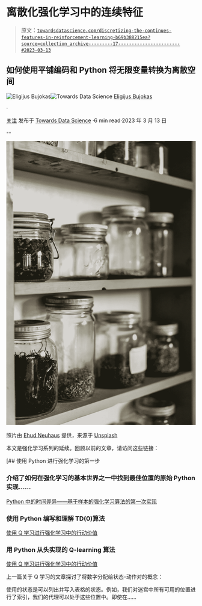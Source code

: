 # 离散化强化学习中的连续特征

> 原文：[`towardsdatascience.com/discretizing-the-continues-features-in-reinforcement-learning-b69b388215ea?source=collection_archive---------17-----------------------#2023-03-13`](https://towardsdatascience.com/discretizing-the-continues-features-in-reinforcement-learning-b69b388215ea?source=collection_archive---------17-----------------------#2023-03-13)

## 如何使用平铺编码和 Python 将无限变量转换为离散空间

[](https://eligijus-bujokas.medium.com/?source=post_page-----b69b388215ea--------------------------------)![Eligijus Bujokas](https://eligijus-bujokas.medium.com/?source=post_page-----b69b388215ea--------------------------------)[](https://towardsdatascience.com/?source=post_page-----b69b388215ea--------------------------------)![Towards Data Science](https://towardsdatascience.com/?source=post_page-----b69b388215ea--------------------------------) [Eligijus Bujokas](https://eligijus-bujokas.medium.com/?source=post_page-----b69b388215ea--------------------------------)

·

[关注](https://medium.com/m/signin?actionUrl=https%3A%2F%2Fmedium.com%2F_%2Fsubscribe%2Fuser%2Fd61597e07b4d&operation=register&redirect=https%3A%2F%2Ftowardsdatascience.com%2Fdiscretizing-the-continues-features-in-reinforcement-learning-b69b388215ea&user=Eligijus+Bujokas&userId=d61597e07b4d&source=post_page-d61597e07b4d----b69b388215ea---------------------post_header-----------) 发布于 [Towards Data Science](https://towardsdatascience.com/?source=post_page-----b69b388215ea--------------------------------) ·6 min read·2023 年 3 月 13 日[](https://medium.com/m/signin?actionUrl=https%3A%2F%2Fmedium.com%2F_%2Fvote%2Ftowards-data-science%2Fb69b388215ea&operation=register&redirect=https%3A%2F%2Ftowardsdatascience.com%2Fdiscretizing-the-continues-features-in-reinforcement-learning-b69b388215ea&user=Eligijus+Bujokas&userId=d61597e07b4d&source=-----b69b388215ea---------------------clap_footer-----------)

--

[](https://medium.com/m/signin?actionUrl=https%3A%2F%2Fmedium.com%2F_%2Fbookmark%2Fp%2Fb69b388215ea&operation=register&redirect=https%3A%2F%2Ftowardsdatascience.com%2Fdiscretizing-the-continues-features-in-reinforcement-learning-b69b388215ea&source=-----b69b388215ea---------------------bookmark_footer-----------)![](img/bdde8e9b4d25e844f699ec37d46e776f.png)

照片由 [Ehud Neuhaus](https://unsplash.com/@paramir?utm_source=medium&utm_medium=referral) 提供，来源于 [Unsplash](https://unsplash.com/?utm_source=medium&utm_medium=referral)

本文是强化学习系列的延续。回顾以前的文章，请访问这些链接：

[](/first-steps-in-the-world-of-reinforcement-learning-using-python-b843b76538e3?source=post_page-----b69b388215ea--------------------------------) [## 使用 Python 进行强化学习的第一步

### 介绍了如何在强化学习的基本世界之一中找到最佳位置的原始 Python 实现……

[Python 中的时间差异——基于样本的强化学习算法的第一次实现](https://towardsdatascience.com/temporal-differences-with-python-first-sample-based-reinforcement-learning-algorithm-54c11745a0ee?source=post_page-----b69b388215ea--------------------------------) 

### 使用 Python 编写和理解 TD(0)算法

[使用 Q 学习进行强化学习中的行动价值](https://towardsdatascience.com/the-values-of-actions-in-reinforcement-learning-using-q-learning-cb4b03be5c81?source=post_page-----b69b388215ea--------------------------------) 

### 用 Python 从头实现的 Q-learning 算法

[使用 Q 学习进行强化学习中的行动价值](https://towardsdatascience.com/the-values-of-actions-in-reinforcement-learning-using-q-learning-cb4b03be5c81?source=post_page-----b69b388215ea--------------------------------)

上一篇关于 Q 学习的文章探讨了将数字分配给状态-动作对的概念：

使用的状态是可以列出并写入表格的状态。例如，我们对迷宫中所有可用的位置进行了索引，我们的代理可以处于这些位置中。即使在……
